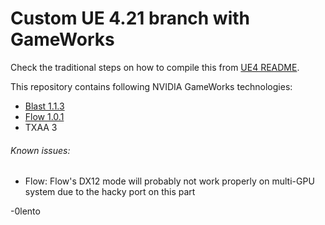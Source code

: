 Custom UE 4.21 branch with GameWorks
==========================

Check the traditional steps on how to compile this from [UE4 README](README_UE4.md).

This repository contains following NVIDIA GameWorks technologies:

* [Blast 1.1.3](README_Blast.md)
* [Flow 1.0.1](README_Flow.md)
* TXAA 3

###### Known issues:

* Flow: Flow's DX12 mode will probably not work properly on multi-GPU system due to the hacky port on this part

-0lento